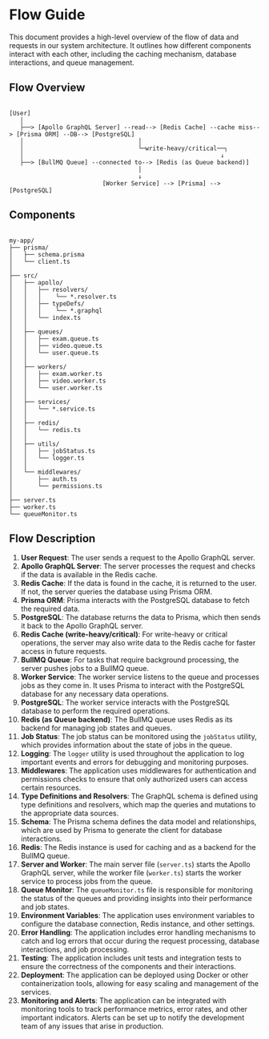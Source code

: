 
# Flow Guide

This document provides a high-level overview of the flow of data and requests in our system architecture. It outlines how different components interact with each other, including the caching mechanism, database interactions, and queue management.

## Flow Overview

```

[User]
   │
   ├──> [Apollo GraphQL Server] --read--> [Redis Cache] --cache miss--> [Prisma ORM] --DB--> [PostgreSQL]
   │                                │
   │                                └─write-heavy/critical──┐
   │                                                       ↓
   ├──> [BullMQ Queue] --connected to--> [Redis (as Queue backend)]
                                    │
                                    ↓
                          [Worker Service] --> [Prisma] --> [PostgreSQL]

 ```

## Components

```

my-app/
├── prisma/
│   ├── schema.prisma
│   └── client.ts
│
├── src/
│   ├── apollo/
│   │   ├── resolvers/
│   │   │    └── *.resolver.ts
│   │   ├── typeDefs/
│   │   │    └── *.graphql
│   │   └── index.ts
│   │
│   ├── queues/
│   │   ├── exam.queue.ts
│   │   ├── video.queue.ts
│   │   └── user.queue.ts
│   │
│   ├── workers/
│   │   ├── exam.worker.ts
│   │   ├── video.worker.ts
│   │   └── user.worker.ts
│   │
│   ├── services/
│   │   └── *.service.ts
│   │
│   ├── redis/
│   │   └── redis.ts
│   │
│   ├── utils/
│   │   ├── jobStatus.ts
│   │   └── logger.ts
│   │
│   └── middlewares/
│       ├── auth.ts
│       └── permissions.ts
│
├── server.ts
├── worker.ts
└── queueMonitor.ts

```

## Flow Description

1. **User Request**: The user sends a request to the Apollo GraphQL server.
2. **Apollo GraphQL Server**: The server processes the request and checks if the data is available in the Redis cache.
3. **Redis Cache**: If the data is found in the cache, it is returned to the user. If not, the server queries the database using Prisma ORM.
4. **Prisma ORM**: Prisma interacts with the PostgreSQL database to fetch the required data.
5. **PostgreSQL**: The database returns the data to Prisma, which then sends it back to the Apollo GraphQL server.
6. **Redis Cache (write-heavy/critical)**: For write-heavy or critical operations, the server may also write data to the Redis cache for faster access in future requests.
7. **BullMQ Queue**: For tasks that require background processing, the server pushes jobs to a BullMQ queue.
8. **Worker Service**: The worker service listens to the queue and processes jobs as they come in. It uses Prisma to interact with the PostgreSQL database for any necessary data operations.
9. **PostgreSQL**: The worker service interacts with the PostgreSQL database to perform the required operations.
10. **Redis (as Queue backend)**: The BullMQ queue uses Redis as its backend for managing job states and queues.
11. **Job Status**: The job status can be monitored using the `jobStatus` utility, which provides information about the state of jobs in the queue.
12. **Logging**: The `logger` utility is used throughout the application to log important events and errors for debugging and monitoring purposes.
13. **Middlewares**: The application uses middlewares for authentication and permissions checks to ensure that only authorized users can access certain resources.
14. **Type Definitions and Resolvers**: The GraphQL schema is defined using type definitions and resolvers, which map the queries and mutations to the appropriate data sources.
15. **Schema**: The Prisma schema defines the data model and relationships, which are used by Prisma to generate the client for database interactions.
16. **Redis**: The Redis instance is used for caching and as a backend for the BullMQ queue.
17. **Server and Worker**: The main server file (`server.ts`) starts the Apollo GraphQL server, while the worker file (`worker.ts`) starts the worker service to process jobs from the queue.
18. **Queue Monitor**: The `queueMonitor.ts` file is responsible for monitoring the status of the queues and providing insights into their performance and job states.
19. **Environment Variables**: The application uses environment variables to configure the database connection, Redis instance, and other settings.
20. **Error Handling**: The application includes error handling mechanisms to catch and log errors that occur during the request processing, database interactions, and job processing.
21. **Testing**: The application includes unit tests and integration tests to ensure the correctness of the components and their interactions.
22. **Deployment**: The application can be deployed using Docker or other containerization tools, allowing for easy scaling and management of the services.
23. **Monitoring and Alerts**: The application can be integrated with monitoring tools to track performance metrics, error rates, and other important indicators. Alerts can be set up to notify the development team of any issues that arise in production.